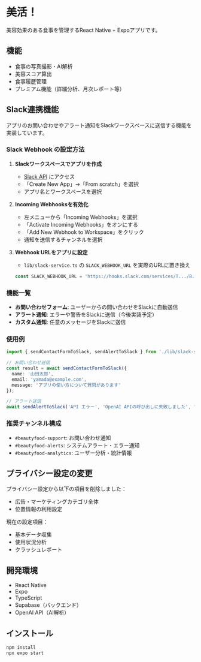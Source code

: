 # 美活！
美容効果のある食事を管理するReact Native + Expoアプリです。

## 機能

- 食事の写真撮影・AI解析
- 美容スコア算出
- 食事履歴管理
- プレミアム機能（詳細分析、月次レポート等）

## Slack連携機能

アプリのお問い合わせやアラート通知をSlackワークスペースに送信する機能を実装しています。

### Slack Webhook の設定方法

1. **Slackワークスペースでアプリを作成**
   - [Slack API](https://api.slack.com/apps) にアクセス
   - 「Create New App」→「From scratch」を選択
   - アプリ名とワークスペースを選択

2. **Incoming Webhooksを有効化**
   - 左メニューから「Incoming Webhooks」を選択
   - 「Activate Incoming Webhooks」をオンにする
   - 「Add New Webhook to Workspace」をクリック
   - 通知を送信するチャンネルを選択

3. **Webhook URLをアプリに設定**
   - `lib/slack-service.ts` の `SLACK_WEBHOOK_URL` を実際のURLに置き換え
   ```typescript
   const SLACK_WEBHOOK_URL = 'https://hooks.slack.com/services/T.../B.../...';
   ```

### 機能一覧

- **お問い合わせフォーム**: ユーザーからの問い合わせをSlackに自動送信
- **アラート通知**: エラーや警告をSlackに送信（今後実装予定）
- **カスタム通知**: 任意のメッセージをSlackに送信

### 使用例

```typescript
import { sendContactFormToSlack, sendAlertToSlack } from './lib/slack-service';

// お問い合わせ送信
const result = await sendContactFormToSlack({
  name: '山田太郎',
  email: 'yamada@example.com',
  message: 'アプリの使い方について質問があります'
});

// アラート送信
await sendAlertToSlack('API エラー', 'OpenAI APIの呼び出しに失敗しました', 'error');
```

### 推奨チャンネル構成

- `#beautyfood-support`: お問い合わせ通知
- `#beautyfood-alerts`: システムアラート・エラー通知
- `#beautyfood-analytics`: ユーザー分析・統計情報

## プライバシー設定の変更

プライバシー設定から以下の項目を削除しました：
- 広告・マーケティングカテゴリ全体
- 位置情報の利用設定

現在の設定項目：
- 基本データ収集
- 使用状況分析
- クラッシュレポート

## 開発環境

- React Native
- Expo
- TypeScript
- Supabase（バックエンド）
- OpenAI API（AI解析）

## インストール

```bash
npm install
npx expo start
```
